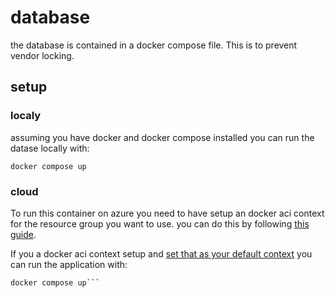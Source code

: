 # database
the database is contained in a docker compose file. This is to prevent vendor locking.


## setup

### localy
assuming you have docker and docker compose installed you can run the datase locally with:
```
docker compose up
```

### cloud
To run this container on azure you need to have setup an docker aci context for the resource group you want to use. 
you can do this by following [this guide](https://docs.docker.com/cloud/aci-integration/#sign-in-to-azure).

If you a docker aci context setup and [set that as your default context](https://docs.docker.com/cloud/aci-integration/#running-compose-applications) 
you can run the application with:
```
docker compose up```